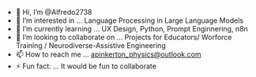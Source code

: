 - 👋 Hi, I’m @Alfredo2738
- 👀 I’m interested in ... Language Processing in Large Language Models
- 🌱 I’m currently learning ... UX Design, Python, Prompt Enginnering, n8n
- 💞️ I’m looking to collaborate on ... Projects for Educators/ Worforce Training / Neurodiverse-Assistive Engineering
- 📫 How to reach me ... apinkerton_physics@outlook.com
- ⚡ Fun fact: ... It would be fun to collaborate

<!---
Alfredo2738/Alfredo2738 is a ✨ special ✨ repository because its `README.md` (this file) appears on your GitHub profile.
You can click the Preview link to take a look at your changes.
--->
